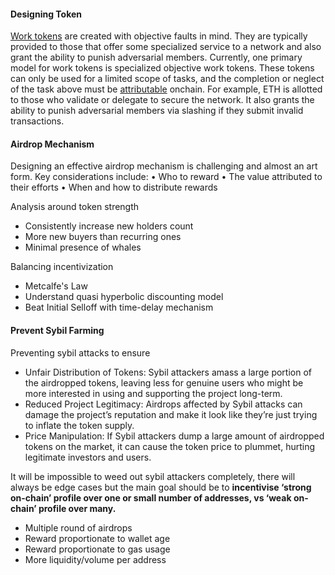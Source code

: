 
#### Designing Token

[Work tokens](https://x.com/ViktorBunin/status/1785000852375109848) are created with objective faults in mind. They are typically provided to those that offer some specialized service to a network and also grant the ability to punish adversarial members. Currently, one primary model for work tokens is specialized objective work tokens. These tokens can only be used for a limited scope of tasks, and the completion or neglect of the task above must be [attributable](https://x.com/ViktorBunin/status/1785000852375109848) onchain. For example, ETH is allotted to those who validate or delegate to secure the network. It also grants the ability to punish adversarial members via slashing if they submit invalid transactions.



#### Airdrop Mechanism
Designing an effective airdrop mechanism is challenging and almost an art form. Key considerations include: 
• Who to reward 
• The value attributed to their efforts 
• When and how to distribute rewards

Analysis around token strength
* Consistently increase new holders count
* More new buyers than recurring ones
* Minimal presence of whales

Balancing incentivization
* Metcalfe's Law
* Understand quasi hyperbolic discounting model
* Beat Initial Selloff with time-delay mechanism

#### Prevent Sybil Farming

Preventing sybil attacks to ensure
- Unfair Distribution of Tokens: Sybil attackers amass a large portion of the airdropped tokens, leaving less for genuine users who might be more interested in using and supporting the project long-term.
- Reduced Project Legitimacy: Airdrops affected by Sybil attacks can damage the project’s reputation and make it look like they’re just trying to inflate the token supply.
- Price Manipulation: If Sybil attackers dump a large amount of airdropped tokens on the market, it can cause the token price to plummet, hurting legitimate investors and users.

It will be impossible to weed out sybil attackers completely, there will always be edge cases but the main goal should be to **incentivise ‘strong on-chain’ profile over one or small number of addresses, vs ‘weak on-chain’ profile over many.**

* Multiple round of airdrops
* Reward proportionate to wallet age
* Reward proportionate to gas usage
* More liquidity/volume per address